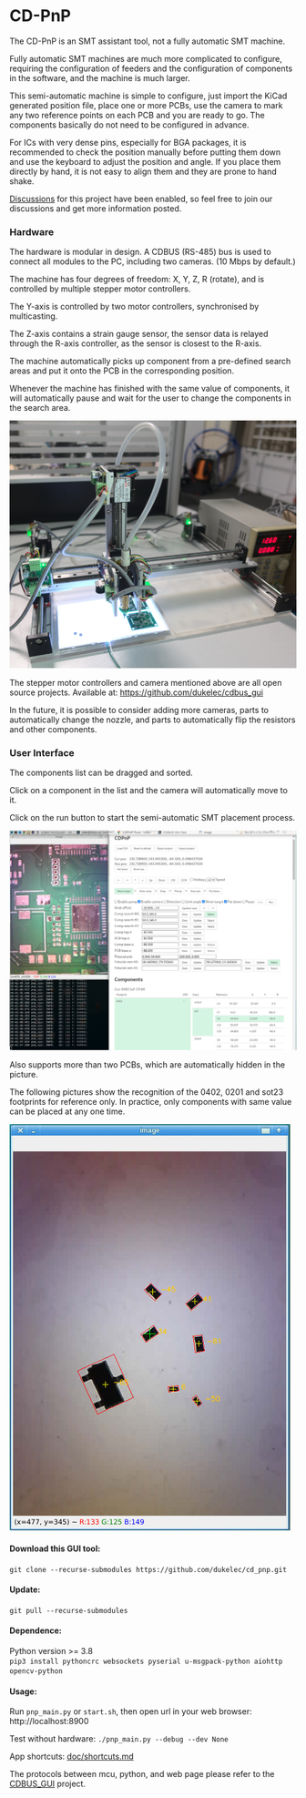 CD-PnP
=======================================

The CD-PnP is an SMT assistant tool, not a fully automatic SMT machine.

Fully automatic SMT machines are much more complicated to configure,
requiring the configuration of feeders and the configuration of components in the software,
and the machine is much larger.

This semi-automatic machine is simple to configure, just import the KiCad generated position file,
place one or more PCBs, use the camera to mark any two reference points on each PCB and you are ready to go.
The components basically do not need to be configured in advance. 

For ICs with very dense pins, especially for BGA packages,
it is recommended to check the position manually before putting them down and use the keyboard to adjust the position and angle.
If you place them directly by hand, it is not easy to align them and they are prone to hand shake.

[Discussions](https://github.com/dukelec/cd_pnp/discussions) for this project have been enabled, so feel free to join our discussions and get more information posted.


### Hardware

The hardware is modular in design. A CDBUS (RS-485) bus is used to connect all modules to the PC, including two cameras. (10 Mbps by default.)

The machine has four degrees of freedom: X, Y, Z, R (rotate), and is controlled by multiple stepper motor controllers.

The Y-axis is controlled by two motor controllers, synchronised by multicasting.

The Z-axis contains a strain gauge sensor, the sensor data is relayed through the R-axis controller, as the sensor is closest to the R-axis.

The machine automatically picks up component from a pre-defined search areas and put it onto the PCB in the corresponding position.

Whenever the machine has finished with the same value of components,
it will automatically pause and wait for the user to change the components in the search area.

<img src="doc/hardware.jpg">  

The stepper motor controllers and camera mentioned above are all open source projects.
Available at: https://github.com/dukelec/cdbus_gui

In the future, it is possible to consider adding more cameras, parts to automatically change the nozzle,
and parts to automatically flip the resistors and other components.


### User Interface

The components list can be dragged and sorted.

Click on a component in the list and the camera will automatically move to it.

Click on the run button to start the semi-automatic SMT placement process.

<img src="doc/software.jpg">  

Also supports more than two PCBs, which are automatically hidden in the picture.

The following pictures show the recognition of the 0402, 0201 and sot23 footprints for reference only.
In practice, only components with same value can be placed at any one time.

<img src="doc/cv.jpg">  


#### Download this GUI tool:
`git clone --recurse-submodules https://github.com/dukelec/cd_pnp.git`

#### Update:
`git pull --recurse-submodules`


#### Dependence:
Python version >= 3.8  
`pip3 install pythoncrc websockets pyserial u-msgpack-python aiohttp opencv-python`

#### Usage:
Run `pnp_main.py` or `start.sh`, then open url in your web browser: http://localhost:8900

Test without hardware: `./pnp_main.py --debug --dev None`

App shortcuts: [doc/shortcuts.md](doc/shortcuts.md)

The protocols between mcu, python, and web page please refer to the [CDBUS_GUI](https://github.com/dukelec/cdbus_gui) project.

